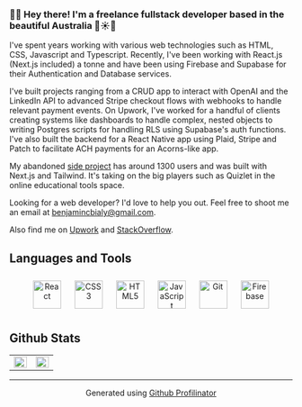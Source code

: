 <!-- <div align="center">
<img src="https://github.com/benjaminbialy/benjaminbialy/blob/main/githubHeaderIMG.png" align="center"/>
</div>   -->
  
### 🧑‍💻 Hey there! I'm a freelance fullstack developer based in the beautiful Australia 🐨☀️🌊  
I've spent years working with various web technologies such as HTML, CSS, Javascript and Typescript. Recently, I've been working with React.js (Next.js included) a tonne and have been using Firebase and Supabase for their Authentication and Database services.

I've built projects ranging from a CRUD app to interact with OpenAI and the LinkedIn API to advanced Stripe checkout flows with webhooks to handle relevant payment events. On Upwork, I've worked for a handful of clients creating systems like dashboards to handle complex, nested objects to writing Postgres scripts for handling RLS using Supabase's auth functions. I've also built the backend for a React Native app using Plaid, Stripe and Patch to facilitate ACH payments for an Acorns-like app.

My abandoned [side project](https://recall-jade.vercel.app/) has around 1300 users and was built with Next.js and Tailwind. It's taking on the big players such as Quizlet in the online educational tools space.

Looking for a web developer? I'd love to help you out. Feel free to shoot me an email at benjamincbialy@gmail.com.

Also find me on [Upwork](https://www.upwork.com/freelancers/~010e8c3f713dce417d) and [StackOverflow](https://stackoverflow.com/users/16295769/benjamin-bialy).
  
## Languages and Tools  
<div align="center">  
<img style="margin: 10px" src="https://profilinator.rishav.dev/skills-assets/react-original-wordmark.svg" alt="React" height="50" />  
<img style="margin: 10px" src="https://profilinator.rishav.dev/skills-assets/css3-original-wordmark.svg" alt="CSS3" height="50" />  
<img style="margin: 10px" src="https://profilinator.rishav.dev/skills-assets/html5-original-wordmark.svg" alt="HTML5" height="50" />  
<img style="margin: 10px" src="https://profilinator.rishav.dev/skills-assets/javascript-original.svg" alt="JavaScript" height="50" />  
<img style="margin: 10px" src="https://profilinator.rishav.dev/skills-assets/git-scm-icon.svg" alt="Git" height="50" />  
<img style="margin: 10px" src="https://profilinator.rishav.dev/skills-assets/firebase.png" alt="Firebase" height="50" />  
</div>  

## Github Stats  
<table><tr><td valign="top" width="50%">

<img src="https://github-readme-stats.vercel.app/api?username=benjaminbialy&show_icons=true&count_private=true&hide_border=true" align="left" style="width: 100%" />

</td><td valign="top" width="50%">

<img src="https://github-readme-stats.vercel.app/api/top-langs/?username=benjaminbialy&hide_border=true&layout=compact" align="left" style="width: 100%" />

</td></tr></table>  


----

<div align="center">Generated using <a href="https://profilinator.rishav.dev/" target="_blank">Github Profilinator</a></div>

